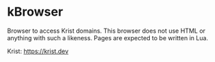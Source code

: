 # kBrowser
Browser to access Krist domains. This browser does not use HTML or anything with such a likeness. Pages are expected to be written in Lua.

Krist: https://krist.dev
